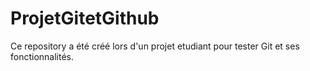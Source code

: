 # ProjetGitetGithub

Ce repository a été créé lors d'un projet etudiant pour tester Git et ses fonctionnalités.
